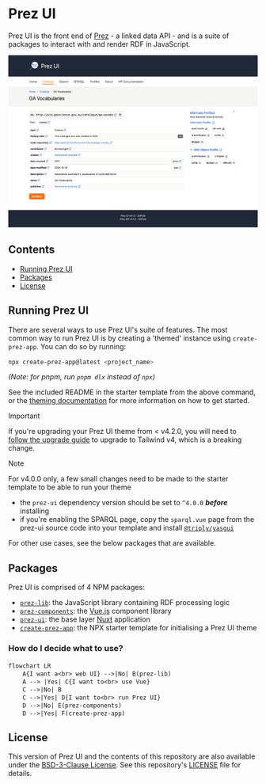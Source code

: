 # Prez UI
Prez UI is the front end of [Prez](https://github.com/RDFLib/prez) - a linked data API - and is a suite of packages to interact with and render RDF in JavaScript.

![Screenshot of a catalogue in Prez UI](/docs/catalog_example.png)

## Contents
- [Running Prez UI](#running-prez-ui)
- [Packages](#packages)
- [License](#license)

## Running Prez UI
There are several ways to use Prez UI's suite of features. The most common way to run Prez UI is by creating a 'themed' instance using `create-prez-app`. You can do so by running:

```bash
npx create-prez-app@latest <project_name>
```
_(Note: for pnpm, run `pnpm dlx` instead of `npx`)_

See the included README in the starter template from the above command, or the [theming documentation](./docs/theming.md) for more information on how to get started.

> [!IMPORTANT]  
> If you're upgrading your Prez UI theme from < v4.2.0, you will need to [follow the upgrade guide](./docs/upgrade.md) to upgrade to Tailwind v4, which is a breaking change.

> [!NOTE]  
> For v4.0.0 only, a few small changes need to be made to the starter template to be able to run your theme
> - the `prez-ui` dependency version should be set to `^4.0.0` ***before*** installing
> - if you're enabling the SPARQL page, copy the `sparql.vue` page from the prez-ui source code into your template and install [`@triply/yasgui`](https://www.npmjs.com/package/@triply/yasgui)

For other use cases, see the below packages that are available.

## Packages
Prez UI is comprised of 4 NPM packages:
- [`prez-lib`](./packages/prez-lib/): the JavaScript library containing RDF processing logic
- [`prez-components`](./packages/prez-components/): the [Vue.js](https://vuejs.org/) component library
- [`prez-ui`](./packages/prez-ui/): the base layer [Nuxt](https://nuxt.com/) application
- [`create-prez-app`](./packages/create-prez-app/): the NPX starter template for initialising a Prez UI theme

### How do I decide what to use?

```mermaid
flowchart LR
    A{I want a<br> web UI} -->|No| B(prez-lib)
    A --> |Yes| C{I want to<br> use Vue}
    C -->|No| B
    C -->|Yes| D{I want to<br> run Prez UI}
    D -->|No| E(prez-components)
    D -->|Yes| F(create-prez-app)
```

## License
This version of Prez UI and the contents of this repository are also available under the [BSD-3-Clause License](https://opensource.org/license/BSD-3-Clause). See this repository's [LICENSE](./LICENSE) file for details.
